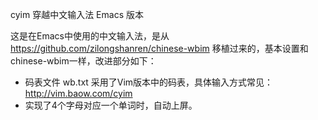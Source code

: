 cyim 穿越中文输入法 Emacs 版本

这是在Emacs中使用的中文输入法，是从 <https://github.com/zilongshanren/chinese-wbim> 移植过来的，基本设置和chinese-wbim一样，改进部分如下：

-   码表文件 wb.txt 采用了Vim版本中的码表，具体输入方式常见： <http://vim.baow.com/cyim>
-   实现了4个字母对应一个单词时，自动上屏。

